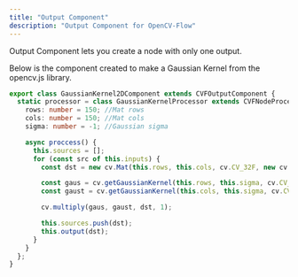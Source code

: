 ```yaml
---
title: "Output Component"
description: "Output Component for OpenCV-Flow"
---
```


Output Component lets you create a node with only one output.

Below is the component created to make a Gaussian Kernel from the opencv.js library.

```typescript
export class GaussianKernel2DComponent extends CVFOutputComponent {
  static processor = class GaussianKernelProcessor extends CVFNodeProcessor {
    rows: number = 150; //Mat rows
    cols: number = 150; //Mat cols
    sigma: number = -1; //Gaussian sigma

    async proccess() {
      this.sources = [];
      for (const src of this.inputs) {
        const dst = new cv.Mat(this.rows, this.cols, cv.CV_32F, new cv.Scalar(0));

        const gaus = cv.getGaussianKernel(this.rows, this.sigma, cv.CV_32F);
        const gaust = cv.getGaussianKernel(this.cols, this.sigma, cv.CV_32F).t();

        cv.multiply(gaus, gaust, dst, 1);

        this.sources.push(dst);
        this.output(dst);
      }
    }
  };
}
```
